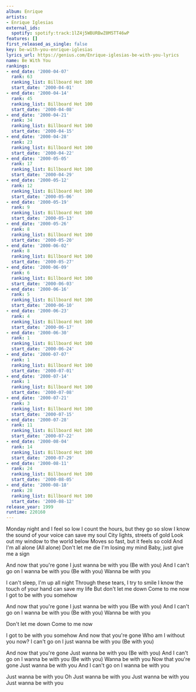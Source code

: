 ```yaml
---
album: Enrique
artists:
- Enrique Iglesias
external_ids:
  spotify: spotify:track:1lZ4j5WBURBwZ0M5TT46wP
features: []
first_released_as_single: false
key: be-with-you-enrique-iglesias
lyrics_url: https://genius.com/Enrique-iglesias-be-with-you-lyrics
name: Be With You
rankings:
- end_date: '2000-04-07'
  rank: 63
  ranking_list: Billboard Hot 100
  start_date: '2000-04-01'
- end_date: '2000-04-14'
  rank: 45
  ranking_list: Billboard Hot 100
  start_date: '2000-04-08'
- end_date: '2000-04-21'
  rank: 34
  ranking_list: Billboard Hot 100
  start_date: '2000-04-15'
- end_date: '2000-04-28'
  rank: 23
  ranking_list: Billboard Hot 100
  start_date: '2000-04-22'
- end_date: '2000-05-05'
  rank: 17
  ranking_list: Billboard Hot 100
  start_date: '2000-04-29'
- end_date: '2000-05-12'
  rank: 12
  ranking_list: Billboard Hot 100
  start_date: '2000-05-06'
- end_date: '2000-05-19'
  rank: 9
  ranking_list: Billboard Hot 100
  start_date: '2000-05-13'
- end_date: '2000-05-26'
  rank: 8
  ranking_list: Billboard Hot 100
  start_date: '2000-05-20'
- end_date: '2000-06-02'
  rank: 8
  ranking_list: Billboard Hot 100
  start_date: '2000-05-27'
- end_date: '2000-06-09'
  rank: 6
  ranking_list: Billboard Hot 100
  start_date: '2000-06-03'
- end_date: '2000-06-16'
  rank: 5
  ranking_list: Billboard Hot 100
  start_date: '2000-06-10'
- end_date: '2000-06-23'
  rank: 4
  ranking_list: Billboard Hot 100
  start_date: '2000-06-17'
- end_date: '2000-06-30'
  rank: 1
  ranking_list: Billboard Hot 100
  start_date: '2000-06-24'
- end_date: '2000-07-07'
  rank: 1
  ranking_list: Billboard Hot 100
  start_date: '2000-07-01'
- end_date: '2000-07-14'
  rank: 1
  ranking_list: Billboard Hot 100
  start_date: '2000-07-08'
- end_date: '2000-07-21'
  rank: 3
  ranking_list: Billboard Hot 100
  start_date: '2000-07-15'
- end_date: '2000-07-28'
  rank: 11
  ranking_list: Billboard Hot 100
  start_date: '2000-07-22'
- end_date: '2000-08-04'
  rank: 14
  ranking_list: Billboard Hot 100
  start_date: '2000-07-29'
- end_date: '2000-08-11'
  rank: 24
  ranking_list: Billboard Hot 100
  start_date: '2000-08-05'
- end_date: '2000-08-18'
  rank: 28
  ranking_list: Billboard Hot 100
  start_date: '2000-08-12'
release_year: 1999
runtime: 220160
---
```

Monday night and I feel so low
I count the hours, but they go so slow
I know the sound of your voice can save my soul
City lights, streets of gold
Look out my window to the world below
Moves so fast, but it feels so cold
And I'm all alone (All alone)
Don't let me die
I'm losing my mind
Baby, just give me a sign


And now that you're gone
I just wanna be with you (Be with you)
And I can't go on
I wanna be with you (Be with you)
Wanna be with you


I can't sleep, I'm up all night
Through these tears, I try to smile
I know the touch of your hand can save my life
But don't let me down
Come to me now
I got to be with you somehow


And now that you're gone
I just wanna be with you (Be with you)
And I can't go on
I wanna be with you (Be with you)
Wanna be with you


Don't let me down
Come to me now


I got to be with you somehow
And now that you're gone
Who am I without you now?
I can't go on
I just wanna be with you (Be with you)


And now that you're gone
Just wanna be with you (Be with you)
And I can't go on
I wanna be with you (Be with you)
Wanna be with you
Now that you're gone
Just wanna be with you
And I can't go on
I wanna be with you


Just wanna be with you
Oh
Just wanna be with you
Just wanna be with you
Just wanna be with you
